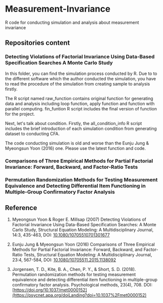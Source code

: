 # Measurement-Invariance
R code for conducting simulation and analysis about measurement invariance

## Repositories content
### Detecting Violations of Factorial Invariance Using Data-Based Specification Searches A Monte Carlo Study
  In this folder, you can find the simulation process conducted by R. Due to to the different software which the author conducted the simulation, you have to read the procedure of the simulation from creating sample to analysis firstly.
  
  The R script named raw_function contains original function for generating data and analysis including loop function, apply function and function with parallel computing. fin_funtion R script includes the final version of function for the project.
  
  Next, let's talk about condition. Firstly, the all_condition_info R script includes the brief introduction of each simulation condition from generating dataset to conducting CFA.
  
  The code conducting simulation is old and worse than the Eunju Jung & Myeongsun Yoon (2016) one. Please use the latest function and code.
  
### Comparisons of Three Empirical Methods for Partial Factorial Invariance: Forward, Backward, and Factor-Ratio Tests

### Permutation Randomization Methods for Testing Measurement Equivalence and Detecting Differential Item Functioning in Multiple-Group Confirmatory Factor Analysis

## Reference
1. Myeongsun Yoon & Roger E. Millsap (2007) Detecting Violations of Factorial Invariance Using Data-Based Specification Searches: A Monte Carlo Study, Structural Equation Modeling: A Multidisciplinary Journal, 14:3, 435-463, DOI: [10.1080/10705510701301677](https://www.tandfonline.com/doi/full/10.1080/10705510701301677)

2. Eunju Jung & Myeongsun Yoon (2016) Comparisons of Three Empirical Methods for Partial Factorial Invariance: Forward, Backward, and Factor-Ratio Tests, Structural Equation Modeling: A Multidisciplinary Journal, 23:4, 567-584, DOI: [10.1080/10705511.2015.1138092](https://www.tandfonline.com/doi/full/10.1080/10705511.2015.1138092)

3. Jorgensen, T. D., Kite, B. A., Chen, P. Y., & Short, S. D. (2018). Permutation randomization methods for testing measurement equivalence and detecting differential item functioning in multiple-group confirmatory factor analysis. Psychological methods, 23(4), 708. DOI:[https://doi.org/10.1037/met0000152](https://psycnet.apa.org/doiLanding?doi=10.1037%2Fmet0000152)